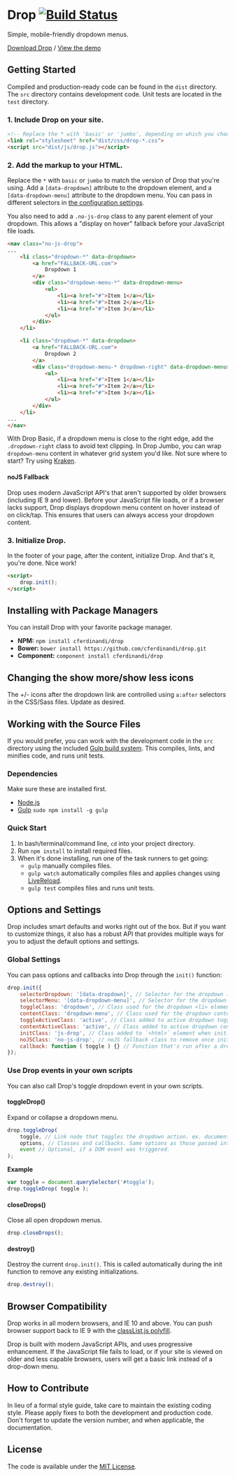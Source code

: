 # Drop [![Build Status](https://travis-ci.org/cferdinandi/drop.svg)](https://travis-ci.org/cferdinandi/drop)
Simple, mobile-friendly dropdown menus.

[Download Drop](https://github.com/cferdinandi/drop/archive/master.zip) / [View the demo](http://cferdinandi.github.io/drop/)



## Getting Started

Compiled and production-ready code can be found in the `dist` directory. The `src` directory contains development code. Unit tests are located in the `test` directory.

### 1. Include Drop on your site.

```html
<!-- Replace the * with 'basic' or 'jumbo', depending on which you choose -->
<link rel="stylesheet" href="dist/css/drop-*.css">
<script src="dist/js/drop.js"></script>
```

### 2. Add the markup to your HTML.

Replace the `*` with `basic` or `jumbo` to match the version of Drop that you're using. Add a `[data-dropdown]` attribute to the dropdown element, and a `[data-dropdown-menu]` attribute to the dropdown menu. You can pass in different selectors in [the configuration settings](#options-and-settings).

You also need to add a `.no-js-drop` class to any parent element of your dropdown. This allows a "display on hover" fallback before your JavaScript file loads.

```html
<nav class="no-js-drop">
...
	<li class="dropdown-*" data-dropdown>
		<a href="FALLBACK-URL.com">
			Dropdown 1
		</a>
		<div class="dropdown-menu-*" data-dropdown-menu>
			<ul>
				<li><a href="#">Item 1</a></li>
				<li><a href="#">Item 2</a></li>
				<li><a href="#">Item 3</a></li>
			</ul>
		</div>
	</li>

	<li class="dropdown-*" data-dropdown>
		<a href="FALLBACK-URL.com">
			Dropdown 2
		</a>
		<div class="dropdown-menu-* dropdown-right" data-dropdown-menu>
			<ul>
				<li><a href="#">Item 1</a></li>
				<li><a href="#">Item 2</a></li>
				<li><a href="#">Item 3</a></li>
			</ul>
		</div>
	</li>
...
</nav>
```

With Drop Basic, if a dropdown menu is close to the right edge, add the `.dropdown-right` class to avoid text clipping. In Drop Jumbo, you can wrap `dropdown-menu` content in whatever grid system you'd like. Not sure where to start? Try using [Kraken](http://cferdinandi.github.io/kraken/).

#### noJS Fallback

Drop uses modern JavaScript API's that aren't supported by older browsers (including IE 9 and lower). Before your JavaScript file loads, or if a browser lacks support, Drop displays dropdown menu content on hover instead of on click/tap. This ensures that users can always access your dropdown content.

### 3. Initialize Drop.

In the footer of your page, after the content, initialize Drop. And that's it, you're done. Nice work!

```html
<script>
	drop.init();
</script>
```



## Installing with Package Managers

You can install Drop with your favorite package manager.

* **NPM:** `npm install cferdinandi/drop`
* **Bower:** `bower install https://github.com/cferdinandi/drop.git`
* **Component:** `component install cferdinandi/drop`



## Changing the show more/show less icons

The +/- icons after the dropdown link are controlled using `a:after` selectors in the CSS/Sass files. Update as desired.



## Working with the Source Files

If you would prefer, you can work with the development code in the `src` directory using the included [Gulp build system](http://gulpjs.com/). This compiles, lints, and minifies code, and runs unit tests.

### Dependencies
Make sure these are installed first.

* [Node.js](http://nodejs.org)
* [Gulp](http://gulpjs.com) `sudo npm install -g gulp`

### Quick Start

1. In bash/terminal/command line, `cd` into your project directory.
2. Run `npm install` to install required files.
3. When it's done installing, run one of the task runners to get going:
	* `gulp` manually compiles files.
	* `gulp watch` automatically compiles files and applies changes using [LiveReload](http://livereload.com/).
	* `gulp test` compiles files and runs unit tests.



## Options and Settings

Drop includes smart defaults and works right out of the box. But if you want to customize things, it also has a robust API that provides multiple ways for you to adjust the default options and settings.

### Global Settings

You can pass options and callbacks into Drop through the `init()` function:

```javascript
drop.init({
	selectorDropdown: '[data-dropdown]', // Selector for the dropdown (must be a valid CSS selector)
	selectorMenu: '[data-dropdown-menu]', // Selector for the dropdown menu (must be a valid CSS selector)
	toggleClass: 'dropdown', // Class used for the dropdown <li> element
	contentClass: 'dropdown-menu', // Class used for the dropdown content <div>
	toggleActiveClass: 'active', // Class added to active dropdown toggles
	contentActiveClass: 'active', // Class added to active dropdown content
	initClass: 'js-drop', // Class added to `<html>` element when initiated
	noJSClass: 'no-js-drop', // noJS fallback class to remove once initiated
	callback: function ( toggle ) {} // Function that's run after a dropdown is toggled
});
```

### Use Drop events in your own scripts

You can also call Drop's toggle dropdown event in your own scripts.

#### toggleDrop()
Expand or collapse a dropdown menu.

```javascript
drop.toggleDrop(
	toggle, // Link node that toggles the dropdown action. ex. document.querySelector('#toggle')
	options, // Classes and callbacks. Same options as those passed into the init() function.
	event // Optional, if a DOM event was triggered.
);
```

**Example**

```javascript
var toggle = document.querySelector('#toggle');
drop.toggleDrop( toggle );
```

#### closeDrops()
Close all open dropdown menus.

```javascript
drop.closeDrops();
```

#### destroy()
Destroy the current `drop.init()`. This is called automatically during the init function to remove any existing initializations.

```javascript
drop.destroy();
```


## Browser Compatibility

Drop works in all modern browsers, and IE 10 and above. You can push browser support back to IE 9 with the [classList.js polyfill](https://github.com/eligrey/classList.js/).

Drop is built with modern JavaScript APIs, and uses progressive enhancement. If the JavaScript file fails to load, or if your site is viewed on older and less capable browsers, users will get a basic link instead of a drop-down menu.



## How to Contribute

In lieu of a formal style guide, take care to maintain the existing coding style. Please apply fixes to both the development and production code. Don't forget to update the version number, and when applicable, the documentation.



## License

The code is available under the [MIT License](LICENSE.md).